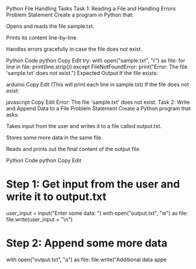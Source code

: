 Python File Handling Tasks
Task 1: Reading a File and Handling Errors
Problem Statement
Create a program in Python that:

Opens and reads the file sample.txt.

Prints its content line-by-line.

Handles errors gracefully in case the file does not exist. 

Python Code
python
Copy
Edit
try:
    with open("sample.txt", "r") as file:
        for line in file:
            print(line.strip())
except FileNotFoundError:
    print("Error: The file 'sample.txt' does not exist.")
Expected Output
If the file exists:

arduino
Copy
Edit
(This will print each line in sample.txt)
If the file does not exist:

javascript
Copy
Edit
Error: The file 'sample.txt' does not exist.
Task 2: Write and Append Data to a File
Problem Statement
Create a Python program that asks:

Takes input from the user and writes it to a file called output.txt.

Stores some more data in the same file.

Reads and prints out the final content of the output file.

Python Code
python
Copy
Edit
# Step 1: Get input from the user and write it to output.txt
user_input = input("Enter some data: ")
with open("output.txt", "w") as file:
    file.write(user_input + "\n")

# Step 2: Append some more data
with open("output.txt", "a") as file:
    file.write("Additional data appe
